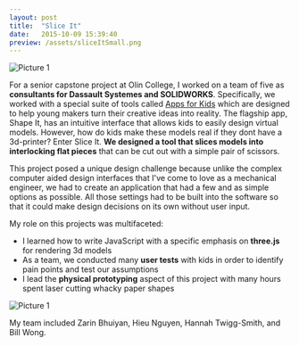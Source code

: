 ```yaml
---
layout: post
title:  "Slice It"
date:   2015-10-09 15:39:40
preview: /assets/sliceItSmall.png
---
```


![Picture 1]({{"/assets/sliceItLarge.PNG"|absolute_url}})

For a senior capstone project at Olin College, I worked on a team of five as __consultants for Dassault Systemes and SOLIDWORKS__. Specifically, we worked with a special suite of tools called [Apps for Kids](http://www.swappsforkids.com/) which are designed to help young makers turn their creative ideas into reality. The flagship app, Shape It, has an intuitive interface that allows kids to easily design virtual models. However, how do kids make these models real if they dont have a 3d-printer? Enter Slice It. __We designed a tool that slices models into interlocking flat pieces__ that can be cut out with a simple pair of scissors. 

This project posed a unique design challenge because unlike the complex computer aided design interfaces that I've come to love as a mechanical engineer, we had to create an application that had a few and as simple options as possible. All those settings had to be built into the software so that it could make design decisions on its own without user input. 

My role on this projects was multifaceted:
- I learned how to write JavaScript with a specific emphasis on __three.js__ for rendering 3d models
- As a team, we conducted many __user tests__ with kids in order to identify pain points and test our assumptions
- I lead the __physical prototyping__ aspect of this project with many hours spent laser cutting whacky paper shapes

![Picture 1]({{"/assets/laserMoose.jpg"|absolute_url}})

My team included Zarin Bhuiyan, Hieu Nguyen, Hannah Twigg-Smith, and Bill Wong.
